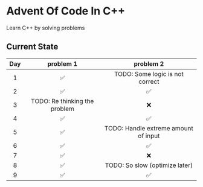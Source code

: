 # Advent Of Code In C++

Learn C++ by solving problems

## Current State
|Day|problem 1|problem 2|
|:---:|:---:|:---:|
|1|✅|TODO: Some logic is not correct|
|2|✅|✅|
|3|TODO: Re thinking the problem|❌|
|4|✅|✅|
|5|✅|TODO: Handle extreme amount of input|
|6|✅|✅|
|7|✅|❌|
|8|✅|TODO: So slow (optimize later)|
|9|✅|✅|